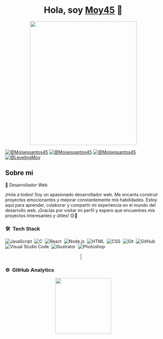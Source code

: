 <div align="center">
<h1 align="center">Hola, soy <a href="https://aristi.dev">Moy45</a> 👋</h1>
</div>
<figure align="center">
<img src="https://i.ibb.co/nj3Rfd7/banner-github.jpg" height="400px" width="90%">
</figure>

[![@Moisessantos45](https://img.icons8.com/fluency/48/000000/instagram-new.png "@webdevbymoises")](https://www.instagram.com/webdevbymoises/) 
[![@Moisessantos45](https://img.icons8.com/fluency/48/000000/facebook.png "@WebDev-by-Moises")](https://www.facebook.com/people/WebDev-by-Moises/61556653184440) 
[![@Moisessantos45](https://img.icons8.com/fluency/48/000000/linkedin.png "@moises-santos-hernández")](https://www.linkedin.com/in/moises-santos-hern%C3%A1ndez-31192b290/) 
[![@LevelingMoy](https://img.icons8.com/fluency/48/000000/twitter-squared.png "@LevelingMoy")](https://twitter.com/LevelingMoy) 


## Sobre mi

🚀 Desarrollador Web

¡Hola a todos! Soy un apasionado desarrollador web. Me encanta construir proyectos emocionantes y mejorar constantemente mis habilidades. Estoy aquí para aprender, colaborar y compartir mi experiencia en el mundo del desarrollo web. ¡Gracias por visitar mi perfil y espero que encuentres mis proyectos interesantes y útiles! 😊🌟
<br>

### 🛠 &nbsp;Tech Stack

![JavaScript](https://img.shields.io/badge/-JavaScript-05122A?style=flat&logo=javascript)&nbsp;
![C](https://img.shields.io/badge/-C-05122A?style=flat&logo=C&logoColor=A8B9CC)&nbsp;
![React](https://img.shields.io/badge/-React-05122A?style=flat&logo=react)&nbsp;
![Node.js](https://img.shields.io/badge/-Node.js-05122A?style=flat&logo=node.js)&nbsp;
![HTML](https://img.shields.io/badge/-HTML-05122A?style=flat&logo=HTML5)&nbsp;
![CSS](https://img.shields.io/badge/-CSS-05122A?style=flat&logo=CSS3&logoColor=1572B6)&nbsp;
![Git](https://img.shields.io/badge/-Git-05122A?style=flat&logo=git)&nbsp;
![GitHub](https://img.shields.io/badge/-GitHub-05122A?style=flat&logo=github)&nbsp;
![Visual Studio Code](https://img.shields.io/badge/-Visual%20Studio%20Code-05122A?style=flat&logo=visual-studio-code&logoColor=007ACC)&nbsp;
![Illustrator](https://img.shields.io/badge/-Illustrator-05122A?style=flat&logo=adobe-illustrator)&nbsp;
![Photoshop](https://img.shields.io/badge/-Photoshop-05122A?style=flat&logo=adobe-photoshop)&nbsp;
<div style="display:grid;align-items:center;justify-content:center">
  <img style="height:100%;width:49%;max-width: 100%" src="https://github-readme-stats.vercel.app/api?username=Moisessantos45&theme=gotham&count_private=true&show_icons=true&include_all_commits=true"/>
</div>

### ⚙️ &nbsp;GitHub Analytics

<p align="center">
<a href="https://github.com/Moisessantos45">
  <img height="180em" src="https://github-readme-stats-eight-theta.vercel.app/api/top-langs/?username=Moisessantos45&layout=compact&langs_count=15&theme=algolia"/>
</a>
</p>
